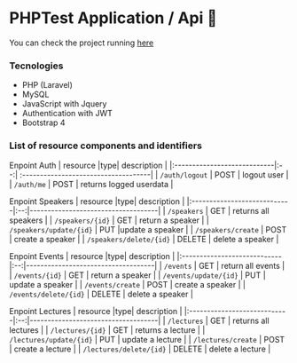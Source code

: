 # PHPTest Application / Api 🐘
You can check the project running [here](https://wribeiiro.com/php-test)

### Tecnologies

- PHP (Laravel)
- MySQL
- JavaScript with Jquery
- Authentication with JWT
- Bootstrap 4

### List of resource components and identifiers
Enpoint Auth
| resource                    |type| description                         |
|:----------------------------|:--:| :------------------------------------|
| `/auth/logout`              | POST  | logout user                         |
| `/auth/me`                  | POST  | returns logged userdata             |

Enpoint Speakers
| resource                    |type|  description                         |
|:----------------------------|:--:|------------------------------------|
| `/speakers`                 | GET  | returns all speakers                |
| `/speakers/{id}`            | GET  | return a speaker                    |
| `/speakers/update/{id}`     | PUT  |update a speaker                    |
| `/speakers/create`          | POST  | create a speaker                    |
| `/speakers/delete/{id}`     | DELETE  | delete a speaker                    |

Enpoint Events
| resource                    |type| description                         |
|:----------------------------|:--:|------------------------------------|
| `/events`                   | GET  | return all events                   |
| `/events/{id}`              | GET | return a speaker                    |
| `/events/update/{id}`       | PUT  | update a speaker                    |
| `/events/create`            | POST  | create a speaker                    |
| `/events/delete/{id}`       | DELETE  | delete a speaker                    |

Enpoint Lectures
| resource                    |type| description                         |
|:----------------------------|:--:|------------------------------------|
| `/lectures`                 | GET  |  returns all lectures                |
| `/lectures/{id}`            | GET  | returns a lecture                   |
| `/lectures/update/{id}`     | PUT  |  update a lecture                    |
| `/lectures/create`          | POST  |  create a lecture                    |
| `/lectures/delete/{id}`     | DELETE  |  delete a lecture                    |
